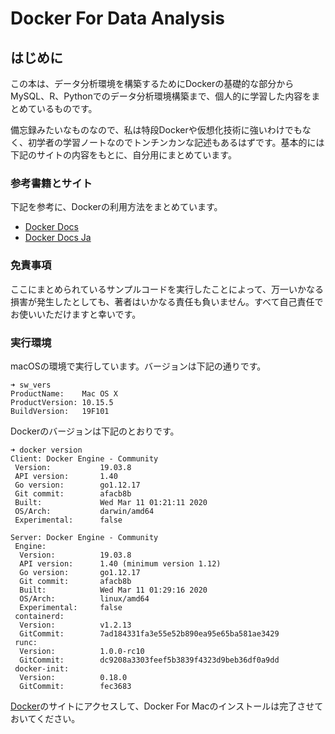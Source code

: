 # Docker For Data Analysis

## はじめに

この本は、データ分析環境を構築するためにDockerの基礎的な部分からMySQL、R、Pythonでのデータ分析環境構築まで、個人的に学習した内容をまとめているものです。

備忘録みたいなものなので、私は特段Dockerや仮想化技術に強いわけでもなく、初学者の学習ノートなのでトンチンカンな記述もあるはずです。基本的には下記のサイトの内容をもとに、自分用にまとめています。

### 参考書籍とサイト

下記を参考に、Dockerの利用方法をまとめています。

* [Docker Docs](https://docs.docker.com/)
* [Docker Docs Ja](http://docs.docker.jp/index.html#)

### 免責事項

ここにまとめられているサンプルコードを実行したことによって、万一いかなる損害が発生したとしても、著者はいかなる責任も負いません。すべて自己責任でお使いいただけますと幸いです。

### 実行環境

macOSの環境で実行しています。バージョンは下記の通りです。

```text
➜ sw_vers
ProductName:	Mac OS X
ProductVersion:	10.15.5
BuildVersion:	19F101
```

Dockerのバージョンは下記のとおりです。

```text
➜ docker version
Client: Docker Engine - Community
 Version:           19.03.8
 API version:       1.40
 Go version:        go1.12.17
 Git commit:        afacb8b
 Built:             Wed Mar 11 01:21:11 2020
 OS/Arch:           darwin/amd64
 Experimental:      false

Server: Docker Engine - Community
 Engine:
  Version:          19.03.8
  API version:      1.40 (minimum version 1.12)
  Go version:       go1.12.17
  Git commit:       afacb8b
  Built:            Wed Mar 11 01:29:16 2020
  OS/Arch:          linux/amd64
  Experimental:     false
 containerd:
  Version:          v1.2.13
  GitCommit:        7ad184331fa3e55e52b890ea95e65ba581ae3429
 runc:
  Version:          1.0.0-rc10
  GitCommit:        dc9208a3303feef5b3839f4323d9beb36df0a9dd
 docker-init:
  Version:          0.18.0
  GitCommit:        fec3683
```

[Docker](https://www.docker.com/)のサイトにアクセスして、Docker For Macのインストールは完了させておいてください。



